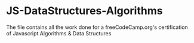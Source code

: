 # JS-DataStructures-Algorithms

The file contains all the work done for a freeCodeCamp.org's certification of Javascript Algorithms & Data Structures
